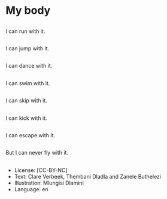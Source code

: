 # My body

##
I can run with it.

##
I can jump with it.

##
I can dance with it.

##
I can swim with it.

##
I can skip with it.

##
I can kick with it.

##
I can escape with it.

##
But I can never fly with
it.

##
* License: [CC-BY-NC]
* Text: Clare Verbeek, Thembani Dladla and Zanele Buthelezi
* Illustration: Mlungisi Dlamini
* Language: en
